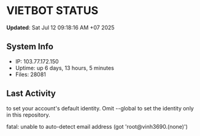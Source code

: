 # VIETBOT STATUS
**Updated**: Sat Jul 12 09:18:16 AM +07 2025

## System Info
- IP: 103.77.172.150
- Uptime: up 6 days, 13 hours, 5 minutes
- Files: 28081

## Last Activity

to set your account's default identity.
Omit --global to set the identity only in this repository.

fatal: unable to auto-detect email address (got 'root@vinh3690.(none)')
